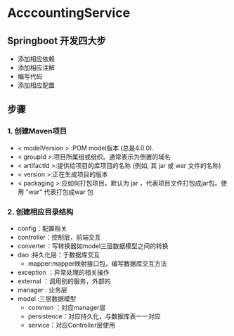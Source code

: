 # AcccountingService

## Springboot 开发四大步
- 添加相应依赖
- 添加相应注解
- 编写代码
- 添加相应配置


## 步骤
### 1. 创建Maven项目

- < modelVersion > :POM model版本 (总是4.0.0).
- < groupId >:项目所属组或组织。通常表示为倒置的域名
- < artifactId >:提供给项目的库项目的名称 (例如, 其 jar 或 war 文件的名称)
- < version >:正在生成项目的版本
- < packaging >:应如何打包项目。默认为 jar ，代表项目文件打包成jar包。使用 "war" 代表打包成war 包
### 2. 创建相应目录结构

- config：配置相关
- controller：控制层，前端交互
- converter：写转换器如model三层数据模型之间的转换
- dao :持久化层：于数据库交互
    - mapper:mapper映射接口包，编写数据库交互方法
- exception ：异常处理的相关操作
- external ：调用别的服务，外部的
- manager : 业务层
- model :三层数据模型
    - common ：对应manager层    
    - persistence：对应持久化，与数据库表一一对应
    - service：对应Controller层使用